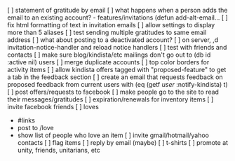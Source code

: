 [ ] statement of gratitude by email
    [ ] what happens when a person adds the email to an existing account?
       - features/invitations (defun add-alt-email...
    [ ] fix html formatting of text in invitation emails
    [ ] allow settings to display more than 5 aliases
    [ ] test sending multiple gratitudes to same email address
    [ ] what about posting to a deactivated account?
    [ ] on server, ,d invitation-notice-handler and reload notice handlers
    [ ] test with friends and contacts
[ ] make sure blog/kindista/etc mailings don't go out to (db id :active nil) users
[ ] merge duplicate accounts
[ ] top color borders for activity items
[ ] allow kindista offers tagged with "proposed-feature" to get a tab in the feedback section
    [ ] create an email that requests feedback on proposed feedback from current users with (eq (getf *user* :notify-kindista) t)
[ ] post offers/requests to facebook
[ ] make people go to the site to read their messages/gratitudes
[ ] expiration/renewals for inventory items
[ ] invite facebook friends
[ ] loves
   - #links
   - post to /love
   - show list of people who love an item
[ ] invite gmail/hotmail/yahoo contacts
[ ] flag items
[ ] reply by email (maybe)
[ ] t-shirts
[ ] promote at unity, friends, unitarians, etc

